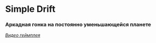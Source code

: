 # Simple Drift
### Аркадная гонка на постоянно уменьшающейся планете
[_Видео геймплея_](https://youtu.be/IBkuvcz24n4)
